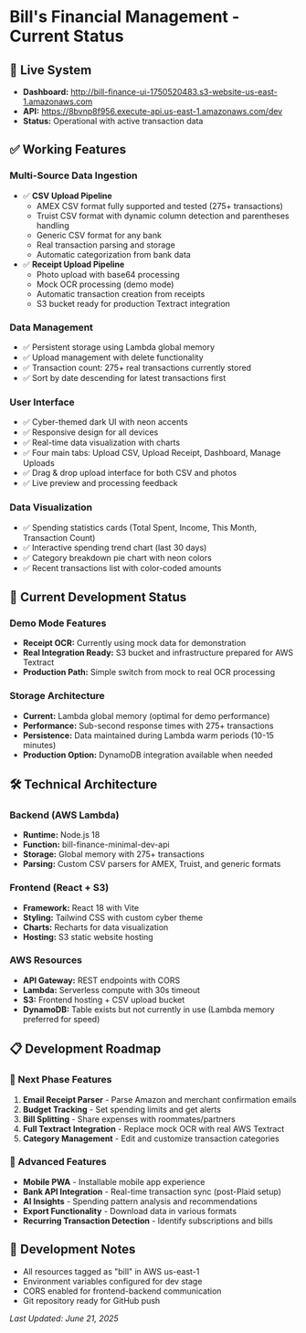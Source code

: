 # Bill's Financial Management - Current Status

## 🚀 Live System
- **Dashboard:** http://bill-finance-ui-1750520483.s3-website-us-east-1.amazonaws.com
- **API:** https://8bvnp8f956.execute-api.us-east-1.amazonaws.com/dev
- **Status:** Operational with active transaction data

## ✅ Working Features

### Multi-Source Data Ingestion
- ✅ **CSV Upload Pipeline**
  - AMEX CSV format fully supported and tested (275+ transactions)
  - Truist CSV format with dynamic column detection and parentheses handling
  - Generic CSV format for any bank
  - Real transaction parsing and storage
  - Automatic categorization from bank data
- ✅ **Receipt Upload Pipeline** 
  - Photo upload with base64 processing
  - Mock OCR processing (demo mode)
  - Automatic transaction creation from receipts
  - S3 bucket ready for production Textract integration

### Data Management
- ✅ Persistent storage using Lambda global memory
- ✅ Upload management with delete functionality
- ✅ Transaction count: 275+ real transactions currently stored
- ✅ Sort by date descending for latest transactions first

### User Interface
- ✅ Cyber-themed dark UI with neon accents
- ✅ Responsive design for all devices
- ✅ Real-time data visualization with charts
- ✅ Four main tabs: Upload CSV, Upload Receipt, Dashboard, Manage Uploads
- ✅ Drag & drop upload interface for both CSV and photos
- ✅ Live preview and processing feedback

### Data Visualization
- ✅ Spending statistics cards (Total Spent, Income, This Month, Transaction Count)
- ✅ Interactive spending trend chart (last 30 days)
- ✅ Category breakdown pie chart with neon colors
- ✅ Recent transactions list with color-coded amounts

## 🔄 Current Development Status

### Demo Mode Features
- **Receipt OCR:** Currently using mock data for demonstration
- **Real Integration Ready:** S3 bucket and infrastructure prepared for AWS Textract
- **Production Path:** Simple switch from mock to real OCR processing

### Storage Architecture
- **Current:** Lambda global memory (optimal for demo performance)
- **Performance:** Sub-second response times with 275+ transactions
- **Persistence:** Data maintained during Lambda warm periods (10-15 minutes)
- **Production Option:** DynamoDB integration available when needed

## 🛠️ Technical Architecture

### Backend (AWS Lambda)
- **Runtime:** Node.js 18
- **Function:** bill-finance-minimal-dev-api
- **Storage:** Global memory with 275+ transactions
- **Parsing:** Custom CSV parsers for AMEX, Truist, and generic formats

### Frontend (React + S3)
- **Framework:** React 18 with Vite
- **Styling:** Tailwind CSS with custom cyber theme
- **Charts:** Recharts for data visualization
- **Hosting:** S3 static website hosting

### AWS Resources
- **API Gateway:** REST endpoints with CORS
- **Lambda:** Serverless compute with 30s timeout
- **S3:** Frontend hosting + CSV upload bucket
- **DynamoDB:** Table exists but not currently in use (Lambda memory preferred for speed)

## 📋 Development Roadmap

### 🔮 Next Phase Features
1. **Email Receipt Parser** - Parse Amazon and merchant confirmation emails
2. **Budget Tracking** - Set spending limits and get alerts
3. **Bill Splitting** - Share expenses with roommates/partners
4. **Full Textract Integration** - Replace mock OCR with real AWS Textract
5. **Category Management** - Edit and customize transaction categories

### 🚀 Advanced Features
- **Mobile PWA** - Installable mobile app experience
- **Bank API Integration** - Real-time transaction sync (post-Plaid setup)
- **AI Insights** - Spending pattern analysis and recommendations
- **Export Functionality** - Download data in various formats
- **Recurring Transaction Detection** - Identify subscriptions and bills

## 🔧 Development Notes
- All resources tagged as "bill" in AWS us-east-1
- Environment variables configured for dev stage
- CORS enabled for frontend-backend communication
- Git repository ready for GitHub push

*Last Updated: June 21, 2025*